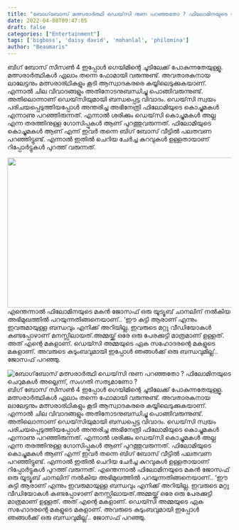 ```yaml
---
title: "ബോഗ്‌ബോസ് മത്സരാർത്ഥി ഡെയ്‌സി നുണ പറഞ്ഞതോ ? ഫിലോമിനയുടെ ചെറുമകൾ അല്ലെന്ന്, സംഗതി സത്യമാണോ ?"
date: 2022-04-08T09:47:05
draft: false
categories: ["Entertainment"]
tags: ['bigboss', 'daisy david', 'mohanlal', 'philomina']
author: "Beaumaris"
---
```


ബിഗ് ബോസ് സീസൺ 4 ഇപ്പോൾ ഗെയിമിന്റെ ചൂടിലേക്ക് പോകുന്നതേയുള്ളൂ. മത്സരാർത്ഥികൾ ഏലാം തന്നെ ഫോമായി വരുന്നുണ്ട്. അവതാരകനായ ലാലേട്ടനും മത്സരാര്ഥികളും കൂടി ആസ്വാദകരരെ കയ്യിലെടുക്കുകയാണ്. എന്നാൽ ചില വിവാദങ്ങളും അതിനോടനുബന്ധിച്ചു പൊങ്ങിവരുന്നുണ്ട്. അതിലൊന്നാണ് ഡെയ്‌സിയുമായി ബന്ധപ്പെട്ട വിവാദം. ഡെയ്‌സി സ്വയം പരിചയപ്പെടുത്തിയപ്പോൾ അന്തരിച്ച അഭിനേത്രി ഫിലോമിയുടെ കൊച്ചുമകൾ എന്നാണു പറഞ്ഞിരുന്നത്. എന്നാൽ ശരിക്കും ഡെയ്‌സി കൊച്ചുമകൾ അല്ല എന്ന തരത്തിനുള്ള ഗോസിപ്പുകൾ ആണ് പുറത്തുവരുന്നത്. ഫിലോമിയുടെ കൊച്ചുമകൾ ആണ് എന്ന് ഇവര്‍ തന്നെ ബിഗ് ബോസ് വീട്ടില്‍ പലതവണ പറഞ്ഞിട്ടുണ്ട്. എന്നാല്‍ ഇതില്‍ ചെറിയ ചേര്‍ച്ച കുറവുകള്‍ ഉള്ളതായാണ് റിപ്പോര്‍ട്ടുകള്‍ പുറത്ത് വരുന്നത്.

<img class="size-full wp-image-328921 aligncenter" src="https://cdn.boolokam.com/articles/2022/04/vdvddvvddvvv.jpg" alt="" width="600" height="338" />എന്തെന്നാൽ ഫിലോമിനയുടെ മകന്‍ ജോസഫ് ഒരു യൂട്യൂബ് ചാനലിന് നല്‍കിയ അഭിമുഖത്തില്‍ പറയുന്നതിങ്ങനെയാണ്.. ‘ഈ കുട്ടി ആരാണ് എന്നും ഇവരുമായുള്ള ബന്ധവും എനിക്ക് അറിയില്ല. ഇവരുടെ മറ്റു വീഡിയോകള്‍ കണ്ടപ്പോഴാണ് മനസ്സിലായത്.അമ്മയ്ക്ക് ഒരേ ഒരു പേരക്കുട്ടി മാത്രമാണ് ഉള്ളത്. അത് എന്റെ മകളാണ്. ഡെയ്സി അമ്മയുടെ ഏക സഹോദരന്റെ മകളുടെ മകളാണ്. അവരുടെ കുടുംബവുമായി ഇപ്പോള്‍ ഞങ്ങള്‍ക്ക് ഒരു ബന്ധവുമില്ല’.. ജോസഫ് പറഞ്ഞു.


![ബോഗ്‌ബോസ് മത്സരാർത്ഥി ഡെയ്‌സി നുണ പറഞ്ഞതോ ? ഫിലോമിനയുടെ ചെറുമകൾ അല്ലെന്ന്, സംഗതി സത്യമാണോ ?](https://cdn.boolokam.com/articles/2022/04/vdvddvvddvvv.jpg)ബിഗ് ബോസ് സീസൺ 4 ഇപ്പോൾ ഗെയിമിന്റെ ചൂടിലേക്ക് പോകുന്നതേയുള്ളൂ. മത്സരാർത്ഥികൾ ഏലാം തന്നെ ഫോമായി വരുന്നുണ്ട്. അവതാരകനായ ലാലേട്ടനും മത്സരാര്ഥികളും കൂടി ആസ്വാദകരരെ കയ്യിലെടുക്കുകയാണ്. എന്നാൽ ചില വിവാദങ്ങളും അതിനോടനുബന്ധിച്ചു പൊങ്ങിവരുന്നുണ്ട്. അതിലൊന്നാണ് ഡെയ്‌സിയുമായി ബന്ധപ്പെട്ട വിവാദം. ഡെയ്‌സി സ്വയം പരിചയപ്പെടുത്തിയപ്പോൾ അന്തരിച്ച അഭിനേത്രി ഫിലോമിയുടെ കൊച്ചുമകൾ എന്നാണു പറഞ്ഞിരുന്നത്. എന്നാൽ ശരിക്കും ഡെയ്‌സി കൊച്ചുമകൾ അല്ല എന്ന തരത്തിനുള്ള ഗോസിപ്പുകൾ ആണ് പുറത്തുവരുന്നത്. ഫിലോമിയുടെ കൊച്ചുമകൾ ആണ് എന്ന് ഇവര്‍ തന്നെ ബിഗ് ബോസ് വീട്ടില്‍ പലതവണ പറഞ്ഞിട്ടുണ്ട്. എന്നാല്‍ ഇതില്‍ ചെറിയ ചേര്‍ച്ച കുറവുകള്‍ ഉള്ളതായാണ് റിപ്പോര്‍ട്ടുകള്‍ പുറത്ത് വരുന്നത്. എന്തെന്നാൽ ഫിലോമിനയുടെ മകന്‍ ജോസഫ് ഒരു യൂട്യൂബ് ചാനലിന് നല്‍കിയ അഭിമുഖത്തില്‍ പറയുന്നതിങ്ങനെയാണ്.. ‘ഈ കുട്ടി ആരാണ് എന്നും ഇവരുമായുള്ള ബന്ധവും എനിക്ക് അറിയില്ല. ഇവരുടെ മറ്റു വീഡിയോകള്‍ കണ്ടപ്പോഴാണ് മനസ്സിലായത്.അമ്മയ്ക്ക് ഒരേ ഒരു പേരക്കുട്ടി മാത്രമാണ് ഉള്ളത്. അത് എന്റെ മകളാണ്. ഡെയ്സി അമ്മയുടെ ഏക സഹോദരന്റെ മകളുടെ മകളാണ്. അവരുടെ കുടുംബവുമായി ഇപ്പോള്‍ ഞങ്ങള്‍ക്ക് ഒരു ബന്ധവുമില്ല’.. ജോസഫ് പറഞ്ഞു.
